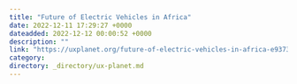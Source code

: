 ```yaml
---
title: "Future of Electric Vehicles in Africa"
date: 2022-12-11 17:29:27 +0000
dateadded: 2022-12-12 00:00:52 +0000
description: ""
link: "https://uxplanet.org/future-of-electric-vehicles-in-africa-e9373e473cbd?source=rss----819cc2aaeee0---4"
category:
directory: _directory/ux-planet.md
---
```

